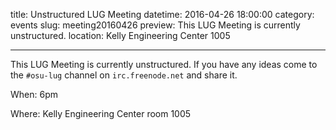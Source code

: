 title: Unstructured LUG Meeting
datetime: 2016-04-26 18:00:00
category: events
slug: meeting20160426
preview: This LUG Meeting is currently unstructured.
location: Kelly Engineering Center 1005

---

This LUG Meeting is currently unstructured. If you have any ideas come to the
`#osu-lug` channel on `irc.freenode.net` and share it.

When: 6pm

Where: Kelly Engineering Center room 1005

